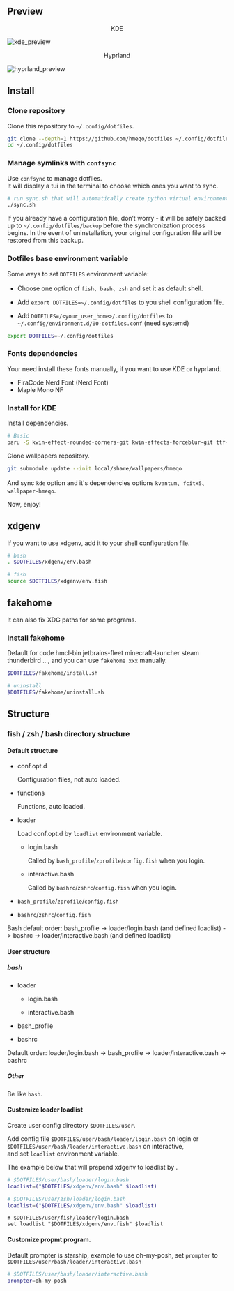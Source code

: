 ## Preview

<div style="text-align:center">
KDE
</div>

![kde_preview](https://github.com/user-attachments/assets/4047bdae-dc57-426d-93d6-8774c10fc743)

<div style="text-align:center">
Hyprland
</div>

![hyprland_preview](https://github.com/user-attachments/assets/c5ed14a4-237c-486a-888a-a48f8de4eee2)

## Install

### Clone repository

Clone this repository to `~/.config/dotfiles`.

```bash
git clone --depth=1 https://github.com/hmeqo/dotfiles ~/.config/dotfiles
cd ~/.config/dotfiles
```

### Manage symlinks with `confsync`

Use `confsync` to manage dotfiles.  
It will display a tui in the terminal to choose which ones you want to sync.

```bash
# run sync.sh that will automatically create python virtual environment and start `confsync tui`
./sync.sh
```

If you already have a configuration file, don’t worry - it will be safely backed up to `~/.config/dotfiles/backup` before the synchronization process begins.
In the event of uninstallation, your original configuration file will be restored from this backup.

### Dotfiles base environment variable

Some ways to set `DOTFILES` environment variable:

- Choose one option of `fish`、`bash`、`zsh` and set it as default shell.

- Add `export DOTFILES=~/.config/dotfiles` to you shell configuration file.

- Add `DOTFILES=/<your_user_home>/.config/dotfiles` to `~/.config/environment.d/00-dotfiles.conf` (need systemd)

```bash
export DOTFILES=~/.config/dotfiles
```

### Fonts dependencies

Your need install these fonts manually, if you want to use KDE or hyprland.

- FiraCode Nerd Font (Nerd Font)
- Maple Mono NF

### Install for KDE

Install dependencies.

```bash
# Basic
paru -S kwin-effect-rounded-corners-git kwin-effects-forceblur-git ttf-maple
```

Clone wallpapers repository.

```bash
git submodule update --init local/share/wallpapers/hmeqo
```

And sync `kde` option and it's dependencies options `kvantum`、`fcitx5`、`wallpaper-hmeqo`.

Now, enjoy!

## xdgenv

If you want to use xdgenv, add it to your shell configuration file.

```bash
# bash
. $DOTFILES/xdgenv/env.bash

# fish
source $DOTFILES/xdgenv/env.fish
```

## fakehome

It can also fix XDG paths for some programs.

### Install fakehome

Default for code hmcl-bin jetbrains-fleet minecraft-launcher steam thunderbird ..., and you can use `fakehome xxx` manually.

```bash
$DOTFILES/fakehome/install.sh

# uninstall
$DOTFILES/fakehome/uninstall.sh
```

## Structure

### fish / zsh / bash directory structure

#### Default structure

- conf.opt.d

  Configuration files, not auto loaded.

- functions

  Functions, auto loaded.

- loader

  Load conf.opt.d by `loadlist` environment variable.

  - login.bash

    Called by `bash_profile`/`zprofile`/`config.fish` when you login.

  - interactive.bash

    Called by `bashrc`/`zshrc`/`config.fish` when you login.

- `bash_profile`/`zprofile`/`config.fish`

- `bashrc`/`zshrc`/`config.fish`

Bash default order: bash_profile -> loader/login.bash (and defined loadlist) -> bashrc -> loader/interactive.bash (and defined loadlist)

#### User structure

##### bash

- loader

  - login.bash

  - interactive.bash

- bash_profile

- bashrc

Default order: loader/login.bash -> bash_profile -> loader/interactive.bash -> bashrc

##### Other

Be like `bash`.

#### Customize loader loadlist

Create user config directory `$DOTFILES/user`.

Add config file `$DOTFILES/user/bash/loader/login.bash` on login or `$DOTFILES/user/bash/loader/interactive.bash` on interactive,  
and set `loadlist` environment variable.

The example below that will prepend xdgenv to loadlist by .

```bash
# $DOTFILES/user/bash/loader/login.bash
loadlist=("$DOTFILES/xdgenv/env.bash" $loadlist)
```

```zsh
# $DOTFILES/user/zsh/loader/login.bash
loadlist=("$DOTFILES/xdgenv/env.bash" $loadlist)
```

```fish
# $DOTFILES/user/fish/loader/login.bash
set loadlist "$DOTFILES/xdgenv/env.fish" $loadlist
```

#### Customize propmt program.

Default prompter is starship, example to use oh-my-posh, set `prompter` to `$DOTFILES/user/bash/loader/interactive.bash`

```bash
# $DOTFILES/user/bash/loader/interactive.bash
prompter=oh-my-posh
```
